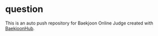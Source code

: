 # question
This is an auto push repository for Baekjoon Online Judge created with [BaekjoonHub](https://github.com/BaekjoonHub/BaekjoonHub).
